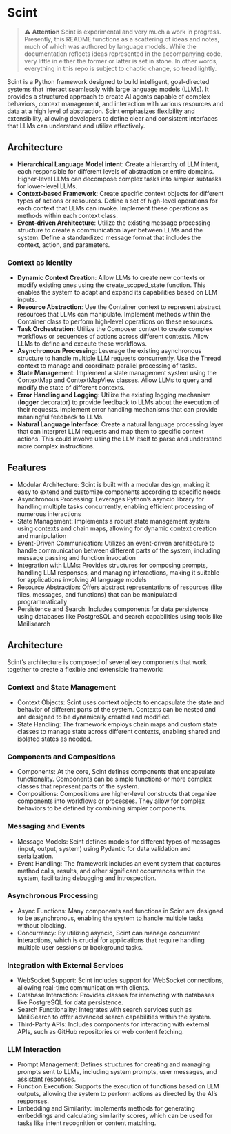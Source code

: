 # Scint

> ⚠️ **Attention**
> Scint is experimental and very much a work in progress. Presently, this README functions as a scattering of ideas and notes, much of which was authored by language models. While the documentation reflects ideas represented in the accompanying code, very little in either the former or latter is set in stone. In other words, everything in this repo is subject to chaotic change, so tread lightly.

Scint is a Python framework designed to build intelligent, goal-directed systems that interact seamlessly with large language models (LLMs). It provides a structured approach to create AI agents capable of complex behaviors, context management, and interaction with various resources and data at a high level of abstraction. Scint emphasizes flexibility and extensibility, allowing developers to define clear and consistent interfaces that LLMs can understand and utilize effectively.

## Architecture

- **Hierarchical Language Model intent**: Create a hierarchy of LLM intent, each responsible for different levels of abstraction or entire domains. Higher-level LLMs can decompose complex tasks into simpler subtasks for lower-level LLMs.
- **Context-based Framework**: Create specific context objects for different types of actions or resources. Define a set of high-level operations for each context that LLMs can invoke. Implement these operations as methods within each context class.
- **Event-driven Architecture**: Utilize the existing message processing structure to create a communication layer between LLMs and the system. Define a standardized message format that includes the context, action, and parameters.

### Context as Identity

- **Dynamic Context Creation**: Allow LLMs to create new contexts or modify existing ones using the create_scoped_state function. This enables the system to adapt and expand its capabilities based on LLM inputs.
- **Resource Abstraction**: Use the Container context to represent abstract resources that LLMs can manipulate. Implement methods within the Container class to perform high-level operations on these resources.
- **Task Orchestration**: Utilize the Composer context to create complex workflows or sequences of actions across different contexts. Allow LLMs to define and execute these workflows.
- **Asynchronous Processing**: Leverage the existing asynchronous structure to handle multiple LLM requests concurrently. Use the Thread context to manage and coordinate parallel processing of tasks.
- **State Management**: Implement a state management system using the ContextMap and ContextMapView classes. Allow LLMs to query and modify the state of different contexts.
- **Error Handling and Logging**: Utilize the existing logging mechanism (__logger__ decorator) to provide feedback to LLMs about the execution of their requests. Implement error handling mechanisms that can provide meaningful feedback to LLMs.
- **Natural Language Interface**: Create a natural language processing layer that can interpret LLM requests and map them to specific context actions. This could involve using the LLM itself to parse and understand more complex instructions.

## Features

- Modular Architecture: Scint is built with a modular design, making it easy to extend and customize components according to specific needs
- Asynchronous Processing: Leverages Python’s asyncio library for handling multiple tasks concurrently, enabling efficient processing of numerous interactions
- State Management: Implements a robust state management system using contexts and chain maps, allowing for dynamic context creation and manipulation
- Event-Driven Communication: Utilizes an event-driven architecture to handle communication between different parts of the system, including message passing and function invocation
- Integration with LLMs: Provides structures for composing prompts, handling LLM responses, and managing interactions, making it suitable for applications involving AI language models
- Resource Abstraction: Offers abstract representations of resources (like files, messages, and functions) that can be manipulated programmatically
- Persistence and Search: Includes components for data persistence using databases like PostgreSQL and search capabilities using tools like Meilisearch

## Architecture

Scint’s architecture is composed of several key components that work together to create a flexible and extensible framework:

### Context and State Management

- Context Objects: Scint uses context objects to encapsulate the state and behavior of different parts of the system. Contexts can be nested and are designed to be dynamically created and modified.
- State Handling: The framework employs chain maps and custom state classes to manage state across different contexts, enabling shared and isolated states as needed.

### Components and Compositions

- Components: At the core, Scint defines components that encapsulate functionality. Components can be simple functions or more complex classes that represent parts of the system.
- Compositions: Compositions are higher-level constructs that organize components into workflows or processes. They allow for complex behaviors to be defined by combining simpler components.

### Messaging and Events

- Message Models: Scint defines models for different types of messages (input, output, system) using Pydantic for data validation and serialization.
- Event Handling: The framework includes an event system that captures method calls, results, and other significant occurrences within the system, facilitating debugging and introspection.

### Asynchronous Processing

- Async Functions: Many components and functions in Scint are designed to be asynchronous, enabling the system to handle multiple tasks without blocking.
- Concurrency: By utilizing asyncio, Scint can manage concurrent interactions, which is crucial for applications that require handling multiple user sessions or background tasks.

### Integration with External Services

- WebSocket Support: Scint includes support for WebSocket connections, allowing real-time communication with clients.
- Database Interaction: Provides classes for interacting with databases like PostgreSQL for data persistence.
- Search Functionality: Integrates with search services such as MeiliSearch to offer advanced search capabilities within the system.
- Third-Party APIs: Includes components for interacting with external APIs, such as GitHub repositories or web content fetching.

### LLM Interaction

- Prompt Management: Defines structures for creating and managing prompts sent to LLMs, including system prompts, user messages, and assistant responses.
- Function Execution: Supports the execution of functions based on LLM outputs, allowing the system to perform actions as directed by the AI’s responses.
- Embedding and Similarity: Implements methods for generating embeddings and calculating similarity scores, which can be used for tasks like intent recognition or content matching.
